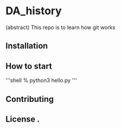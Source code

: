# DA_history

(abstract) This repo is to learn how git works

## Installation

## How to start

'''shell
% python3 hello.py
'''

## Contributing
## License .
